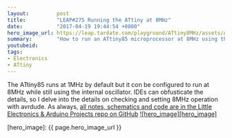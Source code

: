 ```yaml
---
layout:         post
title:          "LEAP#275 Running the ATtiny at 8MHz"
date:           "2017-04-19 19:44:54 +0800"
hero_image_url: https://leap.tardate.com/playground/ATtiny8MHz/assets/ATtiny8MHz_build.jpg
summary:        "How to run an ATtiny85 microprocessor at 8MHz using the internal clock"
youtubeid:
tags:
- Electronics
- ATtiny
---
```


The ATtiny85 runs at 1MHz by default but it con be configured to run at 8MHz while still using the internal oscillator.
IDEs can obfusticate the details, so I delve into the details on checking and setting 8MHz operation with avrdude.
As always, [all notes, schematics and code are in the Little Electronics & Arduino Projects repo on GitHub][project]
[![hero_image][hero_image]][project]

[leap]: https://leap.tardate.com
[project]: https://github.com/tardate/LittleArduinoProjects/tree/master/playground/ATtiny8MHz
[hero_image]: {{ page.hero_image_url }}
